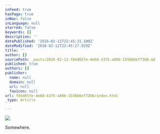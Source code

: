 ```yaml
---
inFeed: true
hasPage: true
inNav: false
inLanguage: null
starred: false
keywords: []
description: ''
datePublished: '2016-02-12T22:45:31.100Z'
dateModified: '2016-02-12T22:45:27.929Z'
title: ''
author: []
sourcePath: _posts/2016-02-12-f84d65fe-4e68-4375-a80b-1558b6ef73b0.md
published: true
authors: []
publisher:
  name: null
  domain: null
  url: null
  favicon: null
url: f84d65fe-4e68-4375-a80b-1558b6ef73b0/index.html
_type: Article

---
```

![](https://the-grid-user-content.s3-us-west-2.amazonaws.com/92fe3f60-7ddf-4527-9363-a4d20913c624.jpg)

Somewhere.